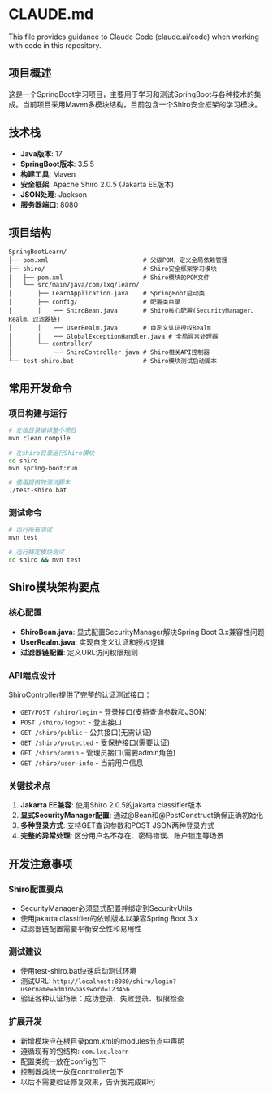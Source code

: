 # CLAUDE.md

This file provides guidance to Claude Code (claude.ai/code) when working with code in this repository.

## 项目概述

这是一个SpringBoot学习项目，主要用于学习和测试SpringBoot与各种技术的集成。当前项目采用Maven多模块结构，目前包含一个Shiro安全框架的学习模块。

## 技术栈

- **Java版本**: 17
- **SpringBoot版本**: 3.5.5
- **构建工具**: Maven
- **安全框架**: Apache Shiro 2.0.5 (Jakarta EE版本)
- **JSON处理**: Jackson
- **服务器端口**: 8080

## 项目结构

```
SpringBootLearn/
├── pom.xml                          # 父级POM，定义全局依赖管理
├── shiro/                           # Shiro安全框架学习模块
│   ├── pom.xml                      # Shiro模块的POM文件
│   └── src/main/java/com/lxq/learn/
│       ├── LearnApplication.java    # SpringBoot启动类
│       ├── config/                  # 配置类目录
│       │   ├── ShiroBean.java       # Shiro核心配置(SecurityManager、Realm、过滤器链)
│       │   ├── UserRealm.java       # 自定义认证授权Realm
│       │   └── GlobalExceptionHandler.java # 全局异常处理器
│       └── controller/
│           └── ShiroController.java # Shiro相关API控制器
└── test-shiro.bat                   # Shiro模块测试启动脚本
```

## 常用开发命令

### 项目构建与运行

```bash
# 在根目录编译整个项目
mvn clean compile

# 在shiro目录运行Shiro模块
cd shiro
mvn spring-boot:run

# 使用提供的测试脚本
./test-shiro.bat
```

### 测试命令

```bash
# 运行所有测试
mvn test

# 运行特定模块测试
cd shiro && mvn test
```

## Shiro模块架构要点

### 核心配置
- **ShiroBean.java**: 显式配置SecurityManager解决Spring Boot 3.x兼容性问题
- **UserRealm.java**: 实现自定义认证和授权逻辑
- **过滤器链配置**: 定义URL访问权限规则

### API端点设计
ShiroController提供了完整的认证测试接口：
- `GET/POST /shiro/login` - 登录接口(支持查询参数和JSON)
- `POST /shiro/logout` - 登出接口
- `GET /shiro/public` - 公共接口(无需认证)
- `GET /shiro/protected` - 受保护接口(需要认证)
- `GET /shiro/admin` - 管理员接口(需要admin角色)
- `GET /shiro/user-info` - 当前用户信息

### 关键技术点
1. **Jakarta EE兼容**: 使用Shiro 2.0.5的jakarta classifier版本
2. **显式SecurityManager配置**: 通过@Bean和@PostConstruct确保正确初始化
3. **多种登录方式**: 支持GET查询参数和POST JSON两种登录方式
4. **完整的异常处理**: 区分用户名不存在、密码错误、账户锁定等场景

## 开发注意事项

### Shiro配置要点
- SecurityManager必须显式配置并绑定到SecurityUtils
- 使用jakarta classifier的依赖版本以兼容Spring Boot 3.x
- 过滤器链配置需要平衡安全性和易用性

### 测试建议
- 使用test-shiro.bat快速启动测试环境
- 测试URL: `http://localhost:8080/shiro/login?username=admin&password=123456`
- 验证各种认证场景：成功登录、失败登录、权限检查

### 扩展开发
- 新增模块应在根目录pom.xml的modules节点中声明
- 遵循现有的包结构: `com.lxq.learn`
- 配置类统一放在config包下
- 控制器类统一放在controller包下
- 以后不需要验证修复效果，告诉我完成即可